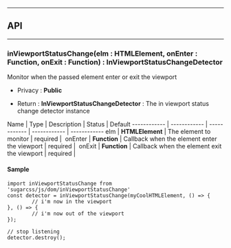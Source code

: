


-----------------------------
## API
-----------------------------

### inViewportStatusChange(elm : HTMLElement, onEnter : Function, onExit : Function) : InViewportStatusChangeDetector
Monitor when the passed element enter or exit the viewport

- Privacy : **Public**

- Return : **InViewportStatusChangeDetector** : The in viewport status change detector instance

Name | Type | Description | Status | Default
------------ | ------------ | ------------ | ------------ | ------------
elm | **HTMLElement** | The element to monitor | required | 
onEnter | **Function** | Callback when the element enter the viewport | required | 
onExit | **Function** | Callback when the element exit the viewport | required | 


#### Sample
```language-undefined
import inViewportStatusChange from 'sugarcss/js/dom/inViewportStatusChange'
const detector = inViewportStatusChange(myCoolHTMLElement, () => {
		// i'm now in the viewport
}, () => {
		// i'm now out of the viewport
});

// stop listening
detector.destroy();

```


